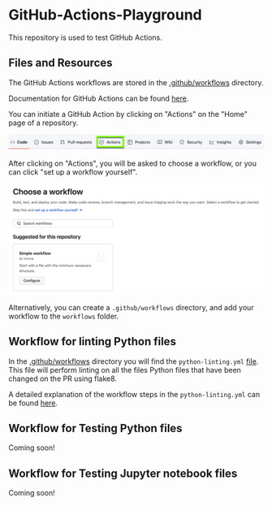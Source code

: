 # GitHub-Actions-Playground

This repository is used to test GitHub Actions.

## Files and Resources

The GitHub Actions workflows are stored in the [.github/workflows](.github/workflows/) directory.

Documentation for GitHub Actions can be found [here](https://docs.github.com/en/actions).

You can initiate a GitHub Action by clicking on "Actions" on the "Home" page of a repository.

![GitHub Actions button](Images/GH_Actions_button.png)

After clicking on "Actions", you will be asked to choose a workflow, or you can click "set up a workflow yourself".

![Choose a workflow](Images/Choose_workflow.png)

Alternatively, you can create a `.github/workflows` directory, and add your workflow to the `workflows` folder.

##  Workflow for linting Python files

In the [.github/workflows](.github/workflows/) directory you will find the `python-linting.yml` [file](.github/workflows/python-linting.yml). This file will perform linting on all the files Python files that have been changed on the PR using flake8.

A detailed explanation of the workflow steps in the `python-linting.yml` can be found [here](Python_Linting.md).

## Workflow for Testing Python files

Coming soon!


## Workflow for Testing Jupyter notebook files

Coming soon!
